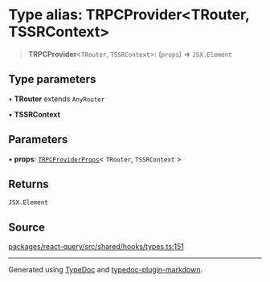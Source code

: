 # Type alias: TRPCProvider\<TRouter, TSSRContext\>

> **TRPCProvider**\<`TRouter`, `TSSRContext`\>: (`props`) => `JSX.Element`

## Type parameters

• **TRouter** extends `AnyRouter`

• **TSSRContext**

## Parameters

• **props**: [`TRPCProviderProps`](../interfaces/TRPCProviderProps.md)\< `TRouter`, `TSSRContext` \>

## Returns

`JSX.Element`

## Source

[packages/react-query/src/shared/hooks/types.ts:151](https://github.com/trpc/trpc/blob/caccce64/packages/react-query/src/shared/hooks/types.ts#L151)

***

Generated using [TypeDoc](https://typedoc.org) and [typedoc-plugin-markdown](https://typedoc-plugin-markdown.org).
